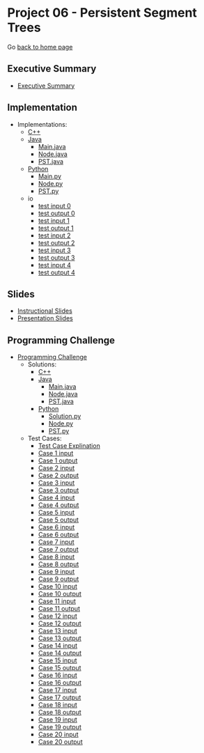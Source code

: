 Project 06 - Persistent Segment Trees
===============================

Go [back to home page](../../index.html)


<a name="overview"></a>Executive Summary
---------------------------------------

- [Executive Summary](./executiveSummary/paper.pdf)

<a name="overview"></a>Implementation
---------------------------------------

- Implementations:
    - [C++](./Implementations/C++/PST.cpp)
    - [Java](./Implementations/Java/)
        - [Main.java](./Implementations/Java/Main.java)
        - [Node.java](./Implementations/Java/Node.java)
        - [PST.java](./Implementations/Java/PST.java)    
    - [Python](./Implementations/Python/)
        - [Main.py](./Implementations/Python/Main.py)
        - [Node.py](./Implementations/Python/Node.py)
        - [PST.py](./Implementations/Python/PST.py) 
    - io
        - [test input 0](./Implementations/io/sample.in.0)
        - [test output 0](./Implementations/io/sample.out.0)
        - [test input 1](./Implementations/io/sample.in.1)
        - [test output 1](./Implementations/io/sample.out.1)
        - [test input 2](./Implementations/io/sample.in.2)
        - [test output 2](./Implementations/io/sample.out.2)
        - [test input 3](./Implementations/io/sample.in.3)
        - [test output 3](./Implementations/io/sample.out.3)
        - [test input 4](./Implementations/io/sample.in.4)
        - [test output 4](./Implementations/io/sample.out.4)

<a name="overview"></a>Slides
---------------------------------------

- [Instructional Slides](./Slides/persistentSegTrees.pptx)
- [Presentation Slides](./Slides/persistentSegTreesPresentaion.pptx)


<a name="overview"></a>Programming Challenge
---------------------------------------

- [Programming Challenge](./programmingAssignment/ProblemStatement.pdf)
    - Solutions:
        - [C++](./programmingAssignment/Solutions/C++/Solution.cpp)
        - [Java](./programmingAssignment/Solutions/Java/)
            - [Main.java](./programmingAssignment/Solutions/Java/Main.java)
            - [Node.java](./programmingAssignment/Solutions/Java/Node.java)
            - [PST.java](./programmingAssignment/Solutions/Java/PST.java) 
        - [Python](./programmingAssignment/Solutions/Python/)
            - [Solution.py](./programmingAssignment/Solutions/Python/Solution.py)
            - [Node.py](./programmingAssignment/Solutions/Python/Node.py)
            - [PST.py](./programmingAssignment/Solutions/Python/PST.py)
    - Test Cases:
        - [Test Case Explination](./programmingAssignment/TestCases/TestCaseExplination.pdf) 
        - [Case 1 input](programmingAssignment/TestCases/TestCase1.in)
        - [Case 1 output](programmingAssignment/TestCases/TestCase1.out)
        - [Case 2 input](programmingAssignment/TestCases/TestCase2.in)
        - [Case 2 output](programmingAssignment/TestCases/TestCase2.out)
        - [Case 3 input](programmingAssignment/TestCases/TestCase3.in)
        - [Case 3 output](programmingAssignment/TestCases/TestCase3.out)
        - [Case 4 input](programmingAssignment/TestCases/TestCase4.in)
        - [Case 4 output](programmingAssignment/TestCases/TestCase4.out)
        - [Case 5 input](programmingAssignment/TestCases/TestCase5.in)
        - [Case 5 output](programmingAssignment/TestCases/TestCase5.out)
        - [Case 6 input](programmingAssignment/TestCases/TestCase6.in)
        - [Case 6 output](programmingAssignment/TestCases/TestCase6.out)
        - [Case 7 input](programmingAssignment/TestCases/TestCase7.in)
        - [Case 7 output](programmingAssignment/TestCases/TestCase7.out)
        - [Case 8 input](programmingAssignment/TestCases/TestCase8.in)
        - [Case 8 output](programmingAssignment/TestCases/TestCase8.out)
        - [Case 9 input](programmingAssignment/TestCases/TestCase9.in)
        - [Case 9 output](programmingAssignment/TestCases/TestCase9.out)
        - [Case 10 input](programmingAssignment/TestCases/TestCase10.in)
        - [Case 10 output](programmingAssignment/TestCases/TestCase10.out)
        - [Case 11 input](programmingAssignment/TestCases/TestCase11.in)
        - [Case 11 output](programmingAssignment/TestCases/TestCase11.out)
        - [Case 12 input](programmingAssignment/TestCases/TestCase12.in)
        - [Case 12 output](programmingAssignment/TestCases/TestCase12.out)
        - [Case 13 input](programmingAssignment/TestCases/TestCase13.in)
        - [Case 13 output](programmingAssignment/TestCases/TestCase13.out)
        - [Case 14 input](programmingAssignment/TestCases/TestCase14.in)
        - [Case 14 output](programmingAssignment/TestCases/TestCase14.out)
        - [Case 15 input](programmingAssignment/TestCases/TestCase15.in)
        - [Case 15 output](programmingAssignment/TestCases/TestCase15.out)
        - [Case 16 input](programmingAssignment/TestCases/TestCase16.in)
        - [Case 16 output](programmingAssignment/TestCases/TestCase16.out)
        - [Case 17 input](programmingAssignment/TestCases/TestCase17.in)
        - [Case 17 output](programmingAssignment/TestCases/TestCase17.out)
        - [Case 18 input](programmingAssignment/TestCases/TestCase18.in)
        - [Case 18 output](programmingAssignment/TestCases/TestCase18.out)
        - [Case 19 input](programmingAssignment/TestCases/TestCase19.in)
        - [Case 19 output](programmingAssignment/TestCases/TestCase19.out)
        - [Case 20 input](programmingAssignment/TestCases/TestCase20.in)
        - [Case 20 output](programmingAssignment/TestCases/TestCase20.out)

